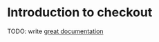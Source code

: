 # Introduction to checkout

TODO: write [great documentation](http://jacobian.org/writing/great-documentation/what-to-write/)
